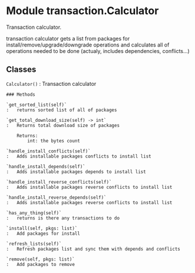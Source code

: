 Module transaction.Calculator
=============================
Transaction calculator.

transaction calculator gets a list from packages for
install/remove/upgrade/downgrade operations
and calculates all of operations needed to be done
(actualy, includes dependencies, conflicts...)

Classes
-------

`Calculator()`
:   Transaction calculator

    ### Methods

    `get_sorted_list(self)`
    :   returns sorted list of all of packages

    `get_total_download_size(self) ‑> int`
    :   Returns total download size of packages
        
        Returns:
            int: the bytes count

    `handle_install_conflicts(self)`
    :   Adds installable packages conflicts to install list

    `handle_install_depends(self)`
    :   Adds installable packages depends to install list

    `handle_install_reverse_conflicts(self)`
    :   Adds installable packages reverse conflicts to install list

    `handle_install_reverse_depends(self)`
    :   Adds installable packages reverse conflicts to install list

    `has_any_thing(self)`
    :   returns is there any transactions to do

    `install(self, pkgs: list)`
    :   Add packages for install

    `refresh_lists(self)`
    :   Refresh packages list and sync them with depends and conflicts

    `remove(self, pkgs: list)`
    :   Add packages to remove